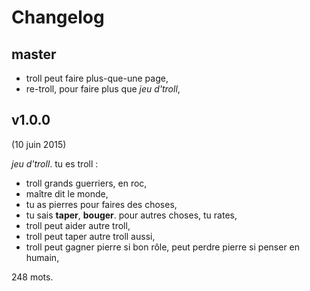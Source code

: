 # Changelog

## master

* troll peut faire plus-que-une page,
* re-troll, pour faire plus que *jeu d'troll*,

## v1.0.0

(10 juin 2015)

*jeu d'troll*. tu es troll :

* troll grands guerriers, en roc,
* maître dit le monde,
* tu as pierres pour faires des choses,
* tu sais **taper**, **bouger**. pour autres choses, tu rates,
* troll peut aider autre troll,
* troll peut taper autre troll aussi,
* troll peut gagner pierre si bon rôle, peut perdre pierre si penser en humain,

248 mots.
